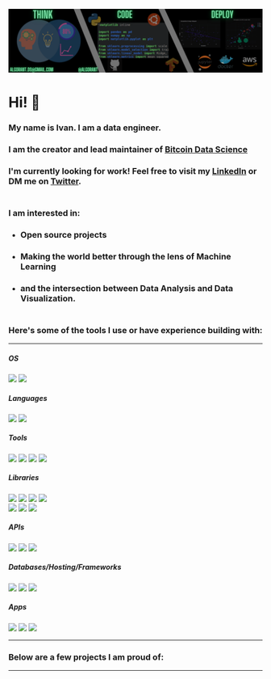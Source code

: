 <!--
**Algorant/Algorant** is a ✨ _special_ ✨ repository because its `README.md` (this file) appears on your GitHub profile.
-->

[![Header](./Banner.png "Banner")](https://www.linkedin.com/in/ivan-s-santos/)

# Hi! 👋

### My name is Ivan. I am a data engineer.

### I am the creator and lead maintainer of [Bitcoin Data Science](https://www.bitcoindatascience.com)

### I'm currently looking for work! Feel free to visit my [LinkedIn](https://www.linkedin.com/in/ivan-s-santos/) or DM me on [Twitter](https://twitter.com/Algorant). <br><br>

### I am interested in:
* ### Open source projects
* ### Making the world better through the lens of Machine Learning
* ### and the intersection between Data Analysis and Data Visualization. <br><br>

### Here's some of the tools I use or have experience building with:

---


<!--OS-->
##### OS
![](https://img.shields.io/badge/OS-Linux-informational?style=flat&logo=linux&logoColor=white&color=2bbc8a)
![](https://img.shields.io/badge/OS-Windows-informational?style=flat&logo=windows&logoColor=white&color=2bbc8a)

<!--Languages-->
##### Languages
![](https://img.shields.io/badge/Code-Python-informational?style=flat&logo=python&logoColor=white&color=2bbc8a)
![](https://img.shields.io/badge/Shell-Bash-informational?style=flat&logo=gnu-bash&logoColor=white&color=2bbc8a)

<!--Tools-->
##### Tools
![](https://img.shields.io/badge/Tools-Atom-informational?style=flat&logo=atom&logoColor=white&color=2bbc8a)
![](https://img.shields.io/badge/Tools-Flask-informational?style=flat&logo=flask&logoColor=white&color=2bbc8a)
![](https://img.shields.io/badge/Tools-JupyterNotebooks-informational?style=flat&logo=jupyter&logoColor=white&color=2bbc8a)
![](https://img.shields.io/badge/Tools-Google_Colab-informational?style=flat&logo=googlecolab&logoColor=white&color=2bbc8a)

<!--Libraries-->
##### Libraries
![](https://img.shields.io/badge/Libraries-NumPy-informational?style=flat&logo=numpy&logoColor=white&color=2bbc8a)
![](https://img.shields.io/badge/Libraries-Pandas-informational?style=flat&logo=pandas&logoColor=white&color=2bbc8a)
![](https://img.shields.io/badge/Libraries-ScikitLearn-informational?style=flat&logo=scikit-learn&logoColor=white&color=2bbc8a)
![](https://img.shields.io/badge/Libraries-Keras-informational?style=flat&logo=keras&logoColor=white&color=2bbc8a) <br>
![](https://img.shields.io/badge/Libraries-TensorFlow-informational?style=flat&logo=tensorflow&logoColor=white&color=2bbc8a)
![](https://img.shields.io/badge/Libraries-Pytorch-informational?style=flat&logo=pytorch&logoColor=white&color=2bbc8a)
![](https://img.shields.io/badge/Libraries-OpenCV-informational?style=flat&logo=opencv&logoColor=white&color=2bbc8a)

<!--APIs-->
##### APIs
![](https://img.shields.io/badge/API-Reddit-informational?style=flat&logo=reddit&logoColor=white&color=2bbc8a)
![](https://img.shields.io/badge/API-Slack-informational?style=flat&logo=slack&logoColor=white&color=2bbc8a)
![](https://img.shields.io/badge/API-Twitter-informational?style=flat&logo=twitter&logoColor=white&color=2bbc8a)

<!--Frameworks-->
##### Databases/Hosting/Frameworks
![](https://img.shields.io/badge/Cloud-AWS-informational?style=flat&logo=amazon&logoColor=white&color=2bbc8a)
![](https://img.shields.io/badge/Database-PostgreSQL-informational?style=flat&logo=postgresql&logoColor=white&color=2bbc8a)
![](https://img.shields.io/badge/Container-Docker-informational?style=flat&logo=docker&logoColor=white&color=2bbc8a)

<!--Misc ADD ROAM, Bitcoin, Deluge HERE-->
##### Apps
![](https://img.shields.io/badge/Apps-Roam-informational?style=flat&logo=roamresearch&logoColor=white&color=2bbc8a)
![](https://img.shields.io/badge/Apps-Bitcoin-informational?style=flat&logo=bitcoin&logoColor=white&color=2bbc8a)
![](https://img.shields.io/badge/Apps-Canva-informational?style=flat&logo=canva&logoColor=white&color=2bbc8a)

---

### Below are a few projects I am proud of:
---
